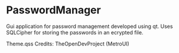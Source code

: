 # PasswordManager
Gui application for password management developed using qt.
Uses SQLCipher for storing the passwords in an ecrypted file.

Theme.qss Credits: TheOpenDevProject (MetroUI)
